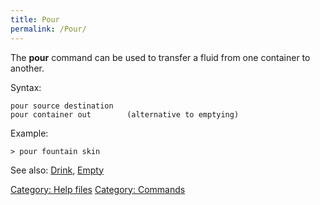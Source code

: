 ```yaml
---
title: Pour
permalink: /Pour/
---
```


The **pour** command can be used to transfer a fluid from one container
to another.

Syntax:

`pour source destination`
`pour container out        (alternative to emptying)`

Example:

`> pour fountain skin`

See also: [Drink](Drink "wikilink"), [Empty](Empty "wikilink")

[Category: Help files](Category:_Help_files "wikilink") [Category:
Commands](Category:_Commands "wikilink")